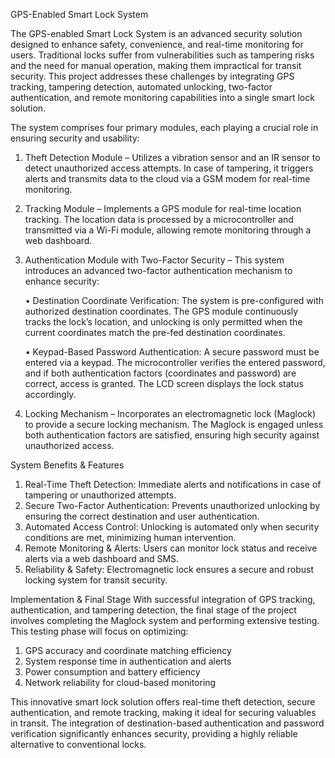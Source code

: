 GPS-Enabled Smart Lock System

The GPS-enabled Smart Lock System is an advanced security solution designed to enhance safety, convenience, and real-time monitoring for users. Traditional locks suffer from vulnerabilities such as tampering risks and the need for manual operation, making them impractical for transit security. This project addresses these challenges by integrating GPS tracking, tampering detection, automated unlocking, two-factor authentication, and remote monitoring capabilities into a single smart lock solution.


The system comprises four primary modules, each playing a crucial role in ensuring security and usability:
1.	Theft Detection Module – Utilizes a vibration sensor and an IR sensor to detect unauthorized access attempts. In case of tampering, it triggers alerts and transmits data to the cloud via a GSM modem for real-time monitoring.
2.	Tracking Module – Implements a GPS module for real-time location tracking. The location data is processed by a microcontroller and transmitted via a Wi-Fi module, allowing remote monitoring through a web dashboard.
3.	Authentication Module with Two-Factor Security – This system introduces an advanced two-factor authentication mechanism to enhance security:


       •	Destination Coordinate Verification: The system is pre-configured with authorized destination coordinates. The GPS module continuously tracks the lock’s location, and unlocking is only permitted when the current coordinates match the pre-fed destination coordinates.


       •	Keypad-Based Password Authentication: A secure password must be entered via a keypad. The microcontroller verifies the entered password, and if both authentication factors (coordinates and password) are correct, access is granted. The LCD screen displays the lock status accordingly.


4.	Locking Mechanism – Incorporates an electromagnetic lock (Maglock) to provide a secure locking mechanism. The Maglock is engaged unless both authentication factors are satisfied, ensuring high security against unauthorized access.

System Benefits & Features
1.	Real-Time Theft Detection: Immediate alerts and notifications in case of tampering or unauthorized attempts.
2.	Secure Two-Factor Authentication: Prevents unauthorized unlocking by ensuring the correct destination and user authentication.
3.	Automated Access Control: Unlocking is automated only when security conditions are met, minimizing human intervention.
4.	Remote Monitoring & Alerts: Users can monitor lock status and receive alerts via a web dashboard and SMS.
5.	Reliability & Safety: Electromagnetic lock ensures a secure and robust locking system for transit security.

Implementation & Final Stage
With successful integration of GPS tracking, authentication, and tampering detection, the final stage of the project involves completing the Maglock system and performing extensive testing. This testing phase will focus on optimizing:
1.	GPS accuracy and coordinate matching efficiency
2.	System response time in authentication and alerts
3.	Power consumption and battery efficiency
4.	Network reliability for cloud-based monitoring


This innovative smart lock solution offers real-time theft detection, secure authentication, and remote tracking, making it ideal for securing valuables in transit. The integration of destination-based authentication and password verification significantly enhances security, providing a highly reliable alternative to conventional locks.









